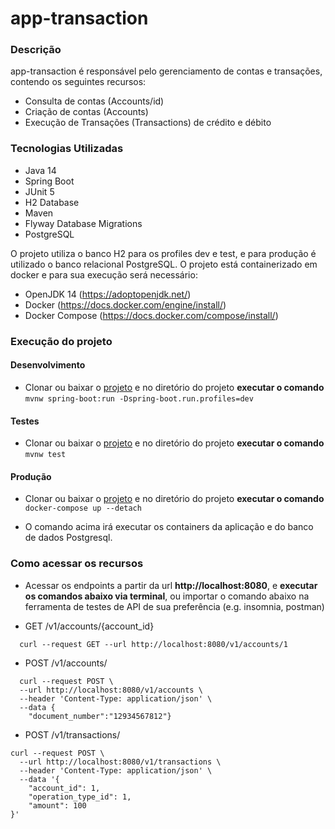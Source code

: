 # app-transaction

### Descrição
 app-transaction é responsável pelo gerenciamento de contas e transações, contendo os seguintes recursos:

 * Consulta de contas (Accounts/id)
 * Criação de contas (Accounts)
 * Execução de Transações (Transactions) de crédito e débito

### Tecnologias Utilizadas
* Java 14
* Spring Boot
* JUnit 5
* H2 Database
* Maven
* Flyway Database Migrations  
* PostgreSQL

O projeto utiliza o banco H2 para os profiles dev e test, e para produção é utilizado o banco relacional PostgreSQL.
O projeto está containerizado em docker e para sua execução será necessário:
- OpenJDK 14 (https://adoptopenjdk.net/)
- Docker (https://docs.docker.com/engine/install/)
- Docker Compose (https://docs.docker.com/compose/install/)

### Execução do projeto

#### Desenvolvimento
- Clonar ou baixar o [projeto](https://github.com/vandsonlima/app-transactions.git)
  e no diretório do projeto **executar o comando**
``` mvnw spring-boot:run -Dspring-boot.run.profiles=dev ```
 
#### Testes

* Clonar ou baixar o [projeto](https://github.com/vandsonlima/app-transactions.git) 
  e no diretório do projeto **executar o comando** ``` mvnw test ```

#### Produção
* Clonar ou baixar o [projeto](https://github.com/vandsonlima/app-transactions.git) 
  e no diretório do projeto **executar o comando** ``` docker-compose up --detach```
 
* O comando acima irá executar os containers da aplicação e do banco de dados Postgresql. 

### Como acessar os recursos

* Acessar os endpoints a partir da url **http://localhost:8080**, e **executar os comandos abaixo via terminal**, ou 
importar o comando abaixo na ferramenta de testes de API de sua preferência (e.g. insomnia, postman)
  
- GET /v1/accounts/{account_id}
```  
  curl --request GET --url http://localhost:8080/v1/accounts/1 
```
- POST /v1/accounts/
```
  curl --request POST \
  --url http://localhost:8080/v1/accounts \
  --header 'Content-Type: application/json' \
  --data {
	"document_number":"12934567812"}  
  ```

- POST /v1/transactions/
```
curl --request POST \
  --url http://localhost:8080/v1/transactions \
  --header 'Content-Type: application/json' \
  --data '{
	"account_id": 1,
	"operation_type_id": 1,
	"amount": 100
}'
```
